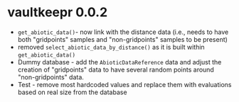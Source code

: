 # vaultkeepr 0.0.2

* `get_abiotic_data()`- now link with the distance data (i.e., needs to have both "gridpoints" samples and "non-gridpoints" samples to be present)
* removed `select_abiotic_data_by_distance()` as it is built within `get_abiotic_data()`
* Dummy database - add the `AbioticDataReference` data and adjust the creation of "gridpoints" data to have several random points around "non-gridpoints" data.
* Test - remove most hardcoded values and replace them with evaluations based on real size from the database
